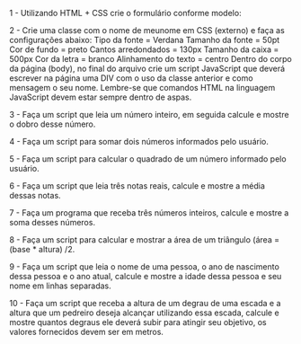 1 - Utilizando HTML + CSS crie o formulário conforme modelo:

2 - Crie uma classe com o nome de meunome em CSS (externo) e faça as configurações abaixo:
Tipo da fonte = Verdana
Tamanho da fonte = 50pt
Cor de fundo = preto
Cantos arredondados = 130px
Tamanho da caixa = 500px
Cor da letra = branco
Alinhamento do texto = centro
Dentro do corpo da página (body), no final do arquivo crie um script JavaScript que deverá escrever na página uma DIV com o uso da classe anterior e como mensagem o seu nome. Lembre-se que comandos HTML na linguagem JavaScript devem estar sempre dentro de aspas.

3 - Faça um script que leia um número inteiro, em seguida calcule e mostre o dobro desse número.

4 - Faça um script para somar dois números informados pelo usuário.

5 - Faça um script  para calcular o quadrado de um número informado pelo usuário.

6 - Faça um script que leia três notas reais, calcule e mostre a média dessas notas.

7 - Faça um programa que receba três números inteiros, calcule e mostre a soma desses números.

8 - Faça um script  para calcular e mostrar a área de um triângulo (área = (base * altura) /2.

9 - Faça um script que leia o nome de uma pessoa, o ano de nascimento dessa pessoa e o ano atual, calcule e mostre a idade dessa pessoa e seu nome em linhas separadas.

10 - Faça um script que receba a altura de um degrau de uma escada e a altura que um pedreiro deseja alcançar utilizando essa escada, calcule e mostre quantos degraus ele deverá subir para atingir seu objetivo, os valores fornecidos devem ser em metros.
